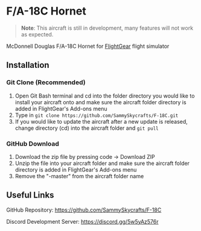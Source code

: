 # F/A-18C Hornet

> **Note**: This aircraft is still in development, many features will not work as expected.

McDonnell Douglas F/A-18C Hornet for [FlightGear](https://www.flightgear.org/) flight simulator

## Installation

### Git Clone (Recommended)

1. Open Git Bash terminal and cd into the folder directory you would like to install your aircraft onto and make sure the aircraft folder directory is added in FlightGear's Add-ons menu
2. Type in `git clone https://github.com/SammySkycrafts/F-18C.git`
3. If you would like to update the aircraft after a new update is released, change directory (cd) into the aircraft folder and `git pull`

### GitHub Download

1. Download the zip file by pressing code -> Download ZIP
2. Unzip the file into your aircraft folder and make sure the aircraft folder directory is added in FlightGear's Add-ons menu
3. Remove the "-master" from the aircraft folder name

## Useful Links

GitHub Repository: <https://github.com/SammySkycrafts/F-18C>

Discord Development Server: <https://discord.gg/5w5yAz576r>

